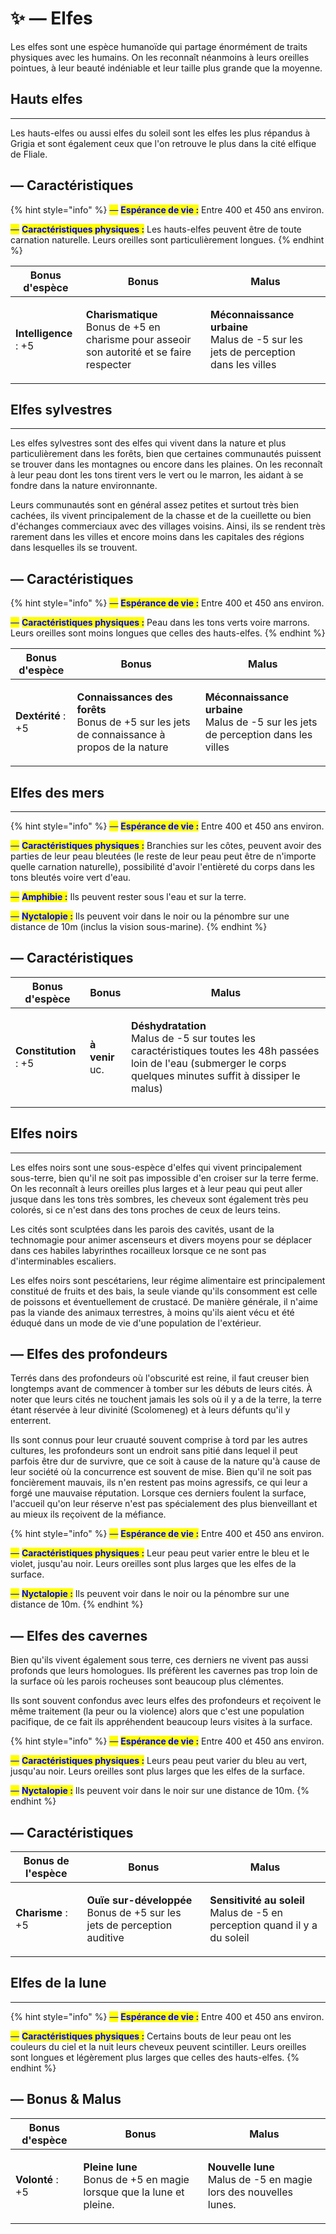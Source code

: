 # ✨ — Elfes

Les elfes sont une espèce humanoïde qui partage énormément de traits physiques avec les humains. On les reconnaît néanmoins à leurs oreilles pointues, à leur beauté indéniable et leur taille plus grande que la moyenne.&#x20;

## Hauts elfes

***

Les hauts-elfes ou aussi elfes du soleil sont les elfes les plus répandus à Grigia et sont également ceux que l'on retrouve le plus dans la cité elfique de Fliale.&#x20;

## — Caractéristiques

{% hint style="info" %}
<mark style="color:blue;">—</mark> <mark style="color:blue;"></mark><mark style="color:blue;">**Espérance de vie :**</mark> Entre 400 et 450 ans environ.

<mark style="color:blue;">—</mark> <mark style="color:blue;"></mark><mark style="color:blue;">**Caractéristiques physiques :**</mark> Les hauts-elfes peuvent être de toute carnation naturelle. Leurs oreilles sont particulièrement longues.
{% endhint %}

| Bonus d'espèce        | Bonus                                                                                                            | Malus                                                                                                    |
| --------------------- | ---------------------------------------------------------------------------------------------------------------- | -------------------------------------------------------------------------------------------------------- |
| **Intelligence** : +5 | <p><strong>Charismatique</strong><br>Bonus de +5 en charisme pour asseoir son autorité et se faire respecter</p> | <p><strong>Méconnaissance urbaine</strong><br>Malus de -5 sur les jets de perception dans les villes</p> |

## Elfes sylvestres

***

Les elfes sylvestres sont des elfes qui vivent dans la nature et plus particulièrement dans les forêts, bien que certaines communautés puissent se trouver dans les montagnes ou encore dans les plaines. On les reconnaît à leur peau dont les tons tirent vers le vert ou le marron, les aidant à se fondre dans la nature environnante.

Leurs communautés sont en général assez petites et surtout très bien cachées, ils vivent principalement de la chasse et de la cueillette ou bien d'échanges commerciaux avec des villages voisins. Ainsi, ils se rendent très rarement dans les villes et encore moins dans les capitales des régions dans lesquelles ils se trouvent.

## — Caractéristiques

{% hint style="info" %}
<mark style="color:blue;">—</mark> <mark style="color:blue;"></mark><mark style="color:blue;">**Espérance de vie :**</mark> Entre 400 et 450 ans environ.

<mark style="color:blue;">—</mark> <mark style="color:blue;"></mark><mark style="color:blue;">**Caractéristiques physiques :**</mark> Peau dans les tons verts voire marrons. Leurs oreilles sont moins longues que celles des hauts-elfes.
{% endhint %}

| Bonus d'espèce     | Bonus                                                                                                              | Malus                                                                                                    |
| ------------------ | ------------------------------------------------------------------------------------------------------------------ | -------------------------------------------------------------------------------------------------------- |
| **Dextérité** : +5 | <p><strong>Connaissances des forêts</strong><br>Bonus de +5 sur les jets de connaissance à propos de la nature</p> | <p><strong>Méconnaissance urbaine</strong><br>Malus de -5 sur les jets de perception dans les villes</p> |

## Elfes des mers

***

{% hint style="info" %}
<mark style="color:blue;">—</mark> <mark style="color:blue;"></mark><mark style="color:blue;">**Espérance de vie :**</mark> Entre 400 et 450 ans environ.

<mark style="color:blue;">—</mark> <mark style="color:blue;"></mark><mark style="color:blue;">**Caractéristiques physiques :**</mark> Branchies sur les côtes, peuvent avoir des parties de leur peau bleutées (le reste de leur peau peut être de n'importe quelle carnation naturelle), possibilité d'avoir l'entièreté du corps dans les tons bleutés voire vert d'eau.

<mark style="color:blue;">—</mark> <mark style="color:blue;"></mark><mark style="color:blue;">**Amphibie :**</mark> Ils peuvent rester sous l'eau et sur la terre.

<mark style="color:blue;">—</mark> <mark style="color:blue;"></mark><mark style="color:blue;">**Nyctalopie :**</mark> Ils peuvent voir dans le noir ou la pénombre sur une distance de 10m (inclus la vision sous-marine).
{% endhint %}

## — Caractéristiques

| Bonus d'espèce        | Bonus                                  | Malus                                                                                                                                                                                       |
| --------------------- | -------------------------------------- | ------------------------------------------------------------------------------------------------------------------------------------------------------------------------------------------- |
| **Constitution** : +5 | <p><strong>à venir</strong><br>uc.</p> | <p><strong>Déshydratation</strong><br>Malus de -5 sur toutes les caractéristiques toutes les 48h passées loin de l'eau (submerger le corps quelques minutes suffit à dissiper le malus)</p> |

## Elfes noirs

***

Les elfes noirs sont une sous-espèce d'elfes qui vivent principalement sous-terre, bien qu'il ne soit pas impossible d'en croiser sur la terre ferme. On les reconnaît à leurs oreilles plus larges et à leur peau qui peut aller jusque dans les tons très sombres, les cheveux sont également très peu colorés, si ce n'est dans des tons proches de ceux de leurs teins.

Les cités sont sculptées dans les parois des cavités, usant de la technomagie pour animer ascenseurs et divers moyens pour se déplacer dans ces habiles labyrinthes rocailleux lorsque ce ne sont pas d'interminables escaliers.&#x20;

Les elfes noirs sont pescétariens, leur régime alimentaire est principalement constitué de fruits et des bais, la seule viande qu'ils consomment est celle de poissons et éventuellement de crustacé. De manière générale, il n'aime pas la viande des animaux terrestres, à moins qu'ils aient vécu et été éduqué dans un mode de vie d'une population de l'extérieur.&#x20;

## — Elfes des profondeurs

Terrés dans des profondeurs où l'obscurité est reine, il faut creuser bien longtemps avant de commencer à tomber sur les débuts de leurs cités. À noter que leurs cités ne touchent jamais les sols où il y a de la terre, la terre étant réservée à leur divinité (Scolomeneg) et à leurs défunts qu'il y enterrent.

Ils sont connus pour leur cruauté souvent comprise à tord par les autres cultures, les profondeurs sont un endroit sans pitié dans lequel il peut parfois être dur de survivre, que ce soit à cause de la nature qu'à cause de leur société où la concurrence est souvent de mise. Bien qu'il ne soit pas foncièrement mauvais, ils n'en restent pas moins agressifs, ce qui leur a forgé une mauvaise réputation. Lorsque ces derniers foulent la surface, l'accueil qu'on leur réserve n'est pas spécialement des plus bienveillant et au mieux ils reçoivent de la méfiance.

{% hint style="info" %}
<mark style="color:blue;">—</mark> <mark style="color:blue;"></mark><mark style="color:blue;">**Espérance de vie :**</mark> Entre 400 et 450 ans environ.

<mark style="color:blue;">—</mark> <mark style="color:blue;"></mark><mark style="color:blue;">**Caractéristiques physiques :**</mark> Leur peau peut varier entre le bleu et le violet, jusqu'au noir. Leurs oreilles sont plus larges que les elfes de la surface.

<mark style="color:blue;">—</mark> <mark style="color:blue;"></mark><mark style="color:blue;">**Nyctalopie :**</mark> Ils peuvent voir dans le noir ou la pénombre sur une distance de 10m.
{% endhint %}

## — Elfes des cavernes

Bien qu'ils vivent également sous terre, ces derniers ne vivent pas aussi profonds que leurs homologues. Ils préfèrent les cavernes pas trop loin de la surface où les parois rocheuses sont beaucoup plus clémentes.

Ils sont souvent confondus avec leurs elfes des profondeurs et reçoivent le même traitement (la peur ou la violence) alors que c'est une population pacifique, de ce fait ils appréhendent beaucoup leurs visites à la surface.

{% hint style="info" %}
<mark style="color:blue;">—</mark> <mark style="color:blue;"></mark><mark style="color:blue;">**Espérance de vie :**</mark> Entre 400 et 450 ans environ.

<mark style="color:blue;">—</mark> <mark style="color:blue;"></mark><mark style="color:blue;">**Caractéristiques physiques :**</mark> Leurs peau peut varier du bleu au vert, jusqu'au noir. Leurs oreilles sont plus larges que les elfes de la surface.

<mark style="color:blue;">—</mark> <mark style="color:blue;"></mark><mark style="color:blue;">**Nyctalopie :**</mark> Ils peuvent voir dans le noir sur une distance de 10m.
{% endhint %}

## — Caractéristiques

| Bonus de l'espèce | Bonus                                                                                          | Malus                                                                                             |
| ----------------- | ---------------------------------------------------------------------------------------------- | ------------------------------------------------------------------------------------------------- |
| **Charisme** : +5 | <p><strong>Ouïe sur-développée</strong><br>Bonus de +5 sur les jets de perception auditive</p> | <p><strong>Sensitivité au soleil</strong><br>Malus de -5 en perception quand il y a du soleil</p> |

## Elfes de la lune

***

{% hint style="info" %}
<mark style="color:blue;">—</mark> <mark style="color:blue;"></mark><mark style="color:blue;">**Espérance de vie :**</mark> Entre 400 et 450 ans environ.

<mark style="color:blue;">—</mark> <mark style="color:blue;"></mark><mark style="color:blue;">**Caractéristiques physiques :**</mark> Certains bouts de leur peau ont les couleurs du ciel et la nuit leurs cheveux peuvent scintiller. Leurs oreilles sont longues et légèrement plus larges que celles des hauts-elfes.
{% endhint %}

## — Bonus & Malus

| Bonus d'espèce   | Bonus                                                                                      | Malus                                                                                   |
| ---------------- | ------------------------------------------------------------------------------------------ | --------------------------------------------------------------------------------------- |
| **Volonté** : +5 | <p><strong>Pleine lune</strong><br>Bonus de +5 en magie lorsque que la lune et pleine.</p> | <p><strong>Nouvelle lune</strong><br>Malus de -5 en magie lors des nouvelles lunes.</p> |
